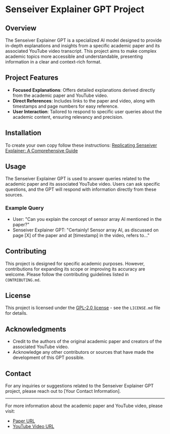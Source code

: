# Senseiver Explainer GPT Project

## Overview
The Senseiver Explainer GPT is a specialized AI model designed to provide in-depth explanations and insights from a specific academic paper and its associated YouTube video transcript. This project aims to make complex academic topics more accessible and understandable, presenting information in a clear and context-rich format.

## Project Features
- **Focused Explanations**: Offers detailed explanations derived directly from the academic paper and YouTube video.
- **Direct References**: Includes links to the paper and video, along with timestamps and page numbers for easy reference.
- **User Interaction**: Tailored to respond to specific user queries about the academic content, ensuring relevancy and precision.

## Installation

To create your own copy follow these instructions: [Replicating Senseiver Explainer: A Comprehensive Guide](./create_your_own_SenseiverExplainer.md)

## Usage
The Senseiver Explainer GPT is used to answer queries related to the academic paper and its associated YouTube video. Users can ask specific questions, and the GPT will respond with information directly from these sources.

### Example Query
- User: "Can you explain the concept of sensor array AI mentioned in the paper?"
- Senseiver Explainer GPT: "Certainly! Sensor array AI, as discussed on page [X] of the paper and at [timestamp] in the video, refers to..."

## Contributing
This project is designed for specific academic purposes. However, contributions for expanding its scope or improving its accuracy are welcome. Please follow the contributing guidelines listed in `CONTRIBUTING.md`.

## License
This project is licensed under the [GPL-2.0 license](https://github.com/mimas-data/senseiver_explainer/blob/main/LICENSE) - see the `LICENSE.md` file for details.

## Acknowledgments
- Credit to the authors of the original academic paper and creators of the associated YouTube video.
- Acknowledge any other contributors or sources that have made the development of this GPT possible.

## Contact
For any inquiries or suggestions related to the Senseiver Explainer GPT project, please reach out to [Your Contact Information].

---

For more information about the academic paper and YouTube video, please visit:
- [Paper URL](https://www.nature.com/articles/s42256-023-00746-x)
- [YouTube Video URL](https://www.youtube.com/watch?v=XRgoOzj7wcU)

